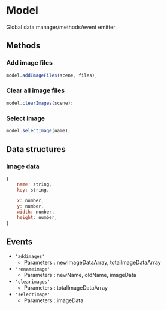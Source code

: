 # Model

Global data manager/methods/event emitter

## Methods

### Add image files

```javascript
model.addImageFiles(scene, files);
```

### Clear all image files

```javascript
model.clearImages(scene);
```

### Select image

```javascript
model.selectImage(name);
```

## Data structures

### Image data

```javascript
{
    name: string,
    key: string,

    x: number,
    y: number,
    width: number,
    height: number,    
}
```

## Events

- `'addimages'`
    - Parameters : newImageDataArray, totalImageDataArray
- `'renameimage'`
    - Parameters : newName, oldName, imageData
- `'clearimages'`
    - Parameters : totalImageDataArray
- `'selectimage'`
    - Parameters : imageData